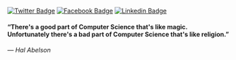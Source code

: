 [![Twitter Badge](https://img.shields.io/badge/-Twitter-1ca0f1?style=flat-square&labelColor=1ca0f1&logo=twitter&logoColor=white&link=https://twitter.com/samucadev)](https://twitter.com/samucadev)
[![Facebook Badge](https://img.shields.io/badge/-Facebook-0778E9?style=flat-square&labelColor=0778E9&logo=facebook&logoColor=white&link=https://www.facebook.com/samuel.bugs.9)](https://www.facebook.com/samuel.bugs.9)
[![Linkedin Badge](https://img.shields.io/badge/-LinkedIn-blue?style=flat-square&logo=Linkedin&logoColor=white&link=https://www.linkedin.com/in/samucafreitas/)](https://www.linkedin.com/in/samucafreitas/)

#### “There's a good part of Computer Science that's like magic.<br>Unfortunately there's a bad part of Computer Science that's like religion.”

###### ― Hal Abelson

<!--
**samucafreitas/samucafreitas** is a ✨ _special_ ✨ repository because its `README.md` (this file) appears on your GitHub profile.

Here are some ideas to get you started:

- 🔭 I’m currently working on ...
- 🌱 I’m currently learning ...
- 👯 I’m looking to collaborate on ...
- 🤔 I’m looking for help with ...
- 💬 Ask me about ...
- 📫 How to reach me: ...
- 😄 Pronouns: ...
- ⚡ Fun fact: ...
-->
